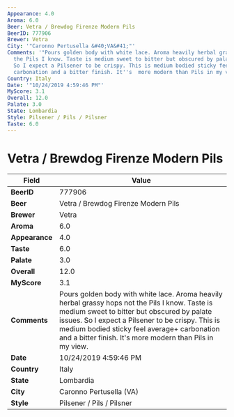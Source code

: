 ```yaml
---
Appearance: 4.0
Aroma: 6.0
Beer: Vetra / Brewdog Firenze Modern Pils
BeerID: 777906
Brewer: Vetra
City: '"Caronno Pertusella &#40;VA&#41;"'
Comments: '"Pours golden body with white lace. Aroma heavily herbal grassy hops not
  the Pils I know. Taste is medium sweet to bitter but obscured by palate issues.
  So I expect a Pilsener to be crispy. This is medium bodied sticky feel average+
  carbonation and a bitter finish. It''s  more modern than Pils in my view."'
Country: Italy
Date: '"10/24/2019 4:59:46 PM"'
MyScore: 3.1
Overall: 12.0
Palate: 3.0
State: Lombardia
Style: Pilsener / Pils / Pilsner
Taste: 6.0
---
```


# Vetra / Brewdog Firenze Modern Pils

| Field         | Value |
|---------------|-------|
| **BeerID** | 777906 |
| **Beer** | Vetra / Brewdog Firenze Modern Pils |
| **Brewer** | Vetra |
| **Aroma** | 6.0 |
| **Appearance** | 4.0 |
| **Taste** | 6.0 |
| **Palate** | 3.0 |
| **Overall** | 12.0 |
| **MyScore** | 3.1 |
| **Comments** | Pours golden body with white lace. Aroma heavily herbal grassy hops not the Pils I know. Taste is medium sweet to bitter but obscured by palate issues. So I expect a Pilsener to be crispy. This is medium bodied sticky feel average+ carbonation and a bitter finish. It's  more modern than Pils in my view. |
| **Date** | 10/24/2019 4:59:46 PM |
| **Country** | Italy |
| **State** | Lombardia |
| **City** | Caronno Pertusella &#40;VA&#41; |
| **Style** | Pilsener / Pils / Pilsner |
